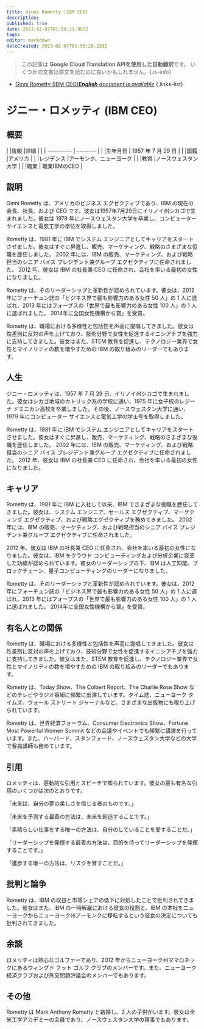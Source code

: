 ```yaml
---
title: Ginni Rometty (IBM CEO)
description: 
published: true
date: 2023-02-07T01:58:21.987Z
tags: 
editor: markdown
dateCreated: 2023-02-07T01:58:20.229Z
---
```


> この記事は **Google Cloud Translation APIを使用した自動翻訳**です。
いくつかの文書は原文を読むのに良いかもしれません。{.is-info}



- [Ginni Rometty (IBM CEO)***English** document is available*](/en/Knowledge-base/Dictionary/Person/ginni-rometty-ibm-ceo)
{.links-list}


# ジニー・ロメッティ (IBM CEO)

## 概要

| |情報 |詳細 |
| | ---------- | -------- |
| |生年月日 | 1957 年 7 月 29 日 |
| |国籍 |アメリカ |
| |レジデンス |アーモンク、ニューヨーク |
| |教育 |ノースウェスタン大学 |
| |職業 | 職業IBMのCEO |

## 説明

Ginni Rometty は、アメリカのビジネス エグゼクティブであり、IBM の現在の会長、社長、および CEO です。彼女は1957年7月29日にイリノイ州シカゴで生まれました。彼女は 1979 年にノースウェスタン大学を卒業し、コンピューター サイエンスと電気工学の学位を取得しました。

Rometty は、1981 年に IBM でシステム エンジニアとしてキャリアをスタートさせました。彼女はすぐに昇進し、販売、マーケティング、戦略のさまざまな役職を歴任しました。 2002 年には、IBM の販売、マーケティング、および戦略担当のシニア バイス プレジデント兼グループ エグゼクティブに任命されました。 2012 年、彼女は IBM の社長兼 CEO に任命され、会社を率いる最初の女性になりました。

Rometty は、そのリーダーシップと革新性が認められています。彼女は、2012 年にフォーチュン誌の「ビジネス界で最も影響力のある女性 50 人」の 1 人に選ばれ、2013 年にはフォーブスの「世界で最も影響力のある女性 100 人」の 1 人に選ばれました。 2014年に全国女性機構から賞」を受賞。

Rometty は、職場における多様性と包括性を声高に提唱してきました。彼女は性差別に反対の声を上げており、技術分野で女性を促進するイニシアチブを強力に支持してきました。彼女はまた、STEM 教育を促進し、テクノロジー業界で女性とマイノリティの数を増やすための IBM の取り組みのリーダーでもあります。

## 人生

ジニー・ロメッティは、1957 年 7 月 29 日、イリノイ州シカゴで生まれました。彼女はシカゴ地域のカトリック系の学校に通い、1975 年に女子校のレジーナ ドミニカン高校を卒業しました。その後、ノースウェスタン大学に通い、1979 年にコンピューター サイエンスと電気工学の学士号を取得しました。

Rometty は、1981 年に IBM でシステム エンジニアとしてキャリアをスタートさせました。彼女はすぐに昇進し、販売、マーケティング、戦略のさまざまな役職を歴任しました。 2002 年には、IBM の販売、マーケティング、および戦略担当のシニア バイス プレジデント兼グループ エグゼクティブに任命されました。 2012 年、彼女は IBM の社長兼 CEO に任命され、会社を率いる最初の女性になりました。

## キャリア

Rometty は、1981 年に IBM に入社して以来、IBM でさまざまな役職を歴任してきました。彼女は、システム エンジニア、セールス エグゼクティブ、マーケティング エグゼクティブ、および戦略エグゼクティブを務めてきました。 2002 年には、IBM の販売、マーケティング、および戦略担当のシニア バイス プレジデント兼グループ エグゼクティブに任命されました。

2012 年、彼女は IBM の社長兼 CEO に任命され、会社を率いる最初の女性になりました。彼女は、IBM をクラウド コンピューティングおよび分析企業に変革した功績が認められています。彼女のリーダーシップの下、IBM は人工知能、ブロックチェーン、量子コンピューティングのリーダーになりました。

Rometty は、そのリーダーシップと革新性が認められています。彼女は、2012 年にフォーチュン誌の「ビジネス界で最も影響力のある女性 50 人」の 1 人に選ばれ、2013 年にはフォーブスの「世界で最も影響力のある女性 100 人」の 1 人に選ばれました。 2014年に全国女性機構から賞」を受賞。

## 有名人との関係

Rometty は、職場における多様性と包括性を声高に提唱してきました。彼女は性差別に反対の声を上げており、技術分野で女性を促進するイニシアチブを強力に支持してきました。彼女はまた、STEM 教育を促進し、テクノロジー業界で女性とマイノリティの数を増やすための IBM の取り組みのリーダーでもあります。

Rometty は、Today Show、The Colbert Report、The Charlie Rose Show などのテレビやラジオ番組に頻繁に出演しています。タイム誌、ニューヨーク タイムズ、ウォール ストリート ジャーナルなど、さまざまな出版物にも取り上げられています。

Rometty は、世界経済フォーラム、Consumer Electronics Show、Fortune Most Powerful Women Summit などの会議やイベントでも頻繁に講演を行っています。また、ハーバード、スタンフォード、ノースウェスタン大学などの大学で客員講師も務めています。

## 引用

ロメッティは、感動的な引用とスピーチで知られています。彼女の最も有名な引用のいくつかは次のとおりです。

「未来は、自分の夢の美しさを信じる者のものです。」

「未来を予測する最善の方法は、未来を創造することです。」

「素晴らしい仕事をする唯一の方法は、自分のしていることを愛することだ。」

「リーダーシップを発揮する最善の方法は、目的を持ってリーダーシップを発揮することです。」

「進歩する唯一の方法は、リスクを冒すことだ。」

## 批判と論争

Rometty は、IBM の収益と市場シェアの低下に対処したことで批判されてきました。彼女はまた、IBM の一時解雇における彼女の役割と、IBM の本社をニューヨークからニューヨーク州アーモンクに移転するという彼女の決定についても批判されてきました。

## 余談

ロメッティは熱心なゴルファーであり、2012 年からニューヨーク州ママロネックにあるウィングド フット ゴルフ クラブのメンバーです。また、ニューヨーク経済クラブおよび外交問題評議会のメンバーでもあります。

## その他

Rometty は Mark Anthony Rometty と結婚し、2 人の子供がいます。彼女は全米工学アカデミーの会員であり、ノースウェスタン大学の理事でもあります。